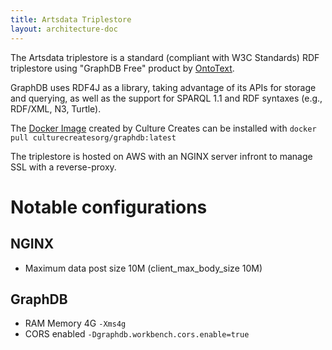 ```yaml
---
title: Artsdata Triplestore
layout: architecture-doc
---
```


The Artsdata triplestore is a standard (compliant with W3C Standards) RDF triplestore using "GraphDB Free" product by [OntoText](http://graphdb.ontotext.com).

GraphDB uses RDF4J as a library, taking advantage of its APIs for storage and querying, as well as the support for SPARQL 1.1 and RDF syntaxes (e.g., RDF/XML, N3, Turtle).

The [Docker Image](https://hub.docker.com/repository/docker/culturecreatesorg/graphdb) created by Culture Creates can be installed with `docker pull culturecreatesorg/graphdb:latest`

The triplestore is hosted on AWS with an NGINX server infront to manage SSL with a reverse-proxy. 

Notable configurations
======================

NGINX
------
* Maximum data post size 10M (client_max_body_size 10M)

GraphDB
------
* RAM Memory 4G `-Xms4g`
* CORS enabled `-Dgraphdb.workbench.cors.enable=true`
